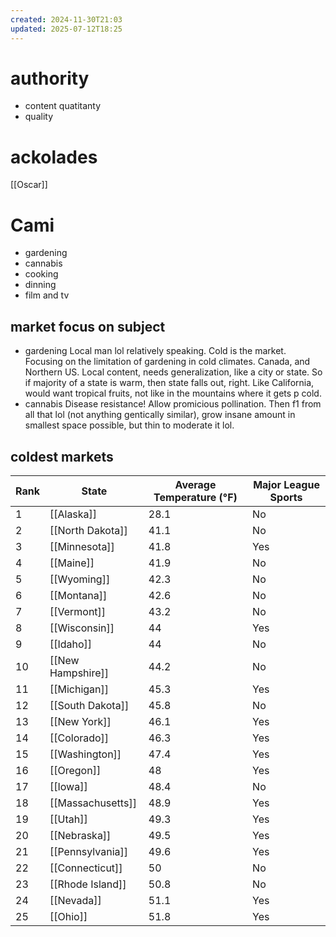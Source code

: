 ```yaml
---
created: 2024-11-30T21:03
updated: 2025-07-12T18:25
---
```

# authority
- content quatitanty
- quality

# ackolades
[[Oscar]]
# Cami

- gardening
- cannabis
- cooking
- dinning
- film and tv
## market focus on subject
- gardening
Local man lol relatively speaking.  Cold is the market.  Focusing on the limitation of gardening in cold climates. Canada, and Northern US.  Local content, needs generalization, like a city or state. So if majority of a state is warm, then state falls out, right.  Like California, would want tropical fruits, not like in the mountains where it gets p cold.  
- cannabis
Disease resistance!  Allow promicious pollination.  Then f1 from all that lol (not anything gentically similar), grow insane amount in smallest space possible, but thin to moderate it lol.  

## coldest markets
| Rank | State             | Average Temperature (°F) | Major League Sports |
|------|-------------------|--------------------------|---------------------|
| 1    | [[Alaska]]        | 28.1                     | No                  |
| 2    | [[North Dakota]]  | 41.1                     | No                  |
| 3    | [[Minnesota]]     | 41.8                     | Yes                 |
| 4    | [[Maine]]         | 41.9                     | No                  |
| 5    | [[Wyoming]]       | 42.3                     | No                  |
| 6    | [[Montana]]       | 42.6                     | No                  |
| 7    | [[Vermont]]       | 43.2                     | No                  |
| 8    | [[Wisconsin]]     | 44                       | Yes                 |
| 9    | [[Idaho]]         | 44                       | No                  |
| 10   | [[New Hampshire]] | 44.2                     | No                  |
| 11   | [[Michigan]]      | 45.3                     | Yes                 |
| 12   | [[South Dakota]]  | 45.8                     | No                  |
| 13   | [[New York]]      | 46.1                     | Yes                 |
| 14   | [[Colorado]]      | 46.3                     | Yes                 |
| 15   | [[Washington]]    | 47.4                     | Yes                 |
| 16   | [[Oregon]]        | 48                       | Yes                 |
| 17   | [[Iowa]]          | 48.4                     | No                  |
| 18   | [[Massachusetts]] | 48.9                     | Yes                 |
| 19   | [[Utah]]          | 49.3                     | Yes                 |
| 20   | [[Nebraska]]      | 49.5                     | Yes                 |
| 21   | [[Pennsylvania]]  | 49.6                     | Yes                 |
| 22   | [[Connecticut]]   | 50                       | No                  |
| 23   | [[Rhode Island]]  | 50.8                     | No                  |
| 24   | [[Nevada]]        | 51.1                     | Yes                 |
| 25   | [[Ohio]]          | 51.8                     | Yes                 |



